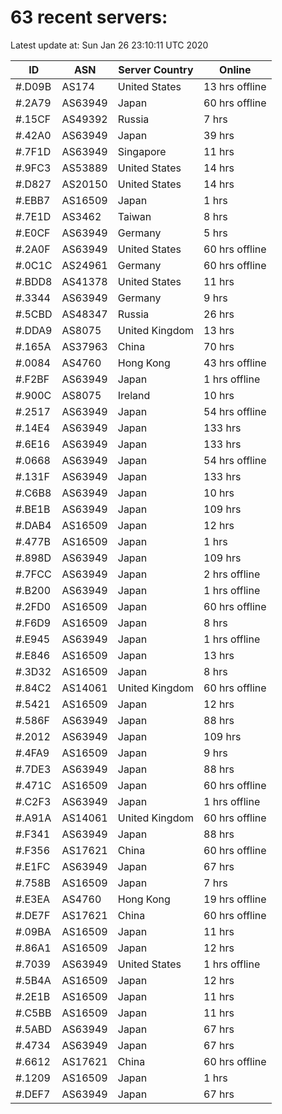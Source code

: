 # 63 recent servers:

Latest update at: Sun Jan 26 23:10:11 UTC 2020

| ID | ASN | Server Country | Online |
| -- | --- | -------------- | ------ |
| #.D09B | AS174 | United States | 13 hrs offline |
| #.2A79 | AS63949 | Japan | 60 hrs offline |
| #.15CF | AS49392 | Russia | 7 hrs |
| #.42A0 | AS63949 | Japan | 39 hrs |
| #.7F1D | AS63949 | Singapore | 11 hrs |
| #.9FC3 | AS53889 | United States | 14 hrs |
| #.D827 | AS20150 | United States | 14 hrs |
| #.EBB7 | AS16509 | Japan | 1 hrs |
| #.7E1D | AS3462 | Taiwan | 8 hrs |
| #.E0CF | AS63949 | Germany | 5 hrs |
| #.2A0F | AS63949 | United States | 60 hrs offline |
| #.0C1C | AS24961 | Germany | 60 hrs offline |
| #.BDD8 | AS41378 | United States | 11 hrs |
| #.3344 | AS63949 | Germany | 9 hrs |
| #.5CBD | AS48347 | Russia | 26 hrs |
| #.DDA9 | AS8075 | United Kingdom | 13 hrs |
| #.165A | AS37963 | China | 70 hrs |
| #.0084 | AS4760 | Hong Kong | 43 hrs offline |
| #.F2BF | AS63949 | Japan | 1 hrs offline |
| #.900C | AS8075 | Ireland | 10 hrs |
| #.2517 | AS63949 | Japan | 54 hrs offline |
| #.14E4 | AS63949 | Japan | 133 hrs |
| #.6E16 | AS63949 | Japan | 133 hrs |
| #.0668 | AS63949 | Japan | 54 hrs offline |
| #.131F | AS63949 | Japan | 133 hrs |
| #.C6B8 | AS63949 | Japan | 10 hrs |
| #.BE1B | AS63949 | Japan | 109 hrs |
| #.DAB4 | AS16509 | Japan | 12 hrs |
| #.477B | AS16509 | Japan | 1 hrs |
| #.898D | AS63949 | Japan | 109 hrs |
| #.7FCC | AS63949 | Japan | 2 hrs offline |
| #.B200 | AS63949 | Japan | 1 hrs offline |
| #.2FD0 | AS16509 | Japan | 60 hrs offline |
| #.F6D9 | AS16509 | Japan | 8 hrs |
| #.E945 | AS63949 | Japan | 1 hrs offline |
| #.E846 | AS16509 | Japan | 13 hrs |
| #.3D32 | AS16509 | Japan | 8 hrs |
| #.84C2 | AS14061 | United Kingdom | 60 hrs offline |
| #.5421 | AS16509 | Japan | 12 hrs |
| #.586F | AS63949 | Japan | 88 hrs |
| #.2012 | AS63949 | Japan | 109 hrs |
| #.4FA9 | AS16509 | Japan | 9 hrs |
| #.7DE3 | AS63949 | Japan | 88 hrs |
| #.471C | AS16509 | Japan | 60 hrs offline |
| #.C2F3 | AS63949 | Japan | 1 hrs offline |
| #.A91A | AS14061 | United Kingdom | 60 hrs offline |
| #.F341 | AS63949 | Japan | 88 hrs |
| #.F356 | AS17621 | China | 60 hrs offline |
| #.E1FC | AS63949 | Japan | 67 hrs |
| #.758B | AS16509 | Japan | 7 hrs |
| #.E3EA | AS4760 | Hong Kong | 19 hrs offline |
| #.DE7F | AS17621 | China | 60 hrs offline |
| #.09BA | AS16509 | Japan | 11 hrs |
| #.86A1 | AS16509 | Japan | 12 hrs |
| #.7039 | AS63949 | United States | 1 hrs offline |
| #.5B4A | AS16509 | Japan | 12 hrs |
| #.2E1B | AS16509 | Japan | 11 hrs |
| #.C5BB | AS16509 | Japan | 11 hrs |
| #.5ABD | AS63949 | Japan | 67 hrs |
| #.4734 | AS63949 | Japan | 67 hrs |
| #.6612 | AS17621 | China | 60 hrs offline |
| #.1209 | AS16509 | Japan | 1 hrs |
| #.DEF7 | AS63949 | Japan | 67 hrs |

